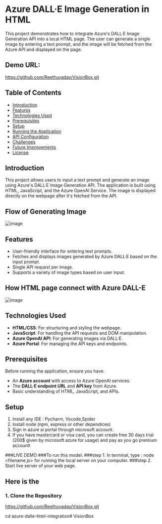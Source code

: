 # Azure DALL·E Image Generation in HTML

This project demonstrates how to integrate Azure's DALL·E Image Generation API into a local HTML page. The user can generate a single image by entering a text prompt, and the image will be fetched from the Azure API and displayed on the page.


## Demo URL:
https://github.com/Reethuyadav/VisionBox.git


## Table of Contents
- [Introduction](#introduction)
- [Features](#features)
- [Technologies Used](#technologies-used)
- [Prerequisites](#prerequisites)
- [Setup](#setup)
- [Running the Application](#running-the-application)
- [API Configuration](#api-configuration)
- [Challenges](#challenges)
- [Future Improvements](#future-improvements)
- [License](#license)

## Introduction
This project allows users to input a text prompt and generate an image using Azure's DALL·E Image Generation API. The application is built using HTML, JavaScript, and the Azure OpenAI Service. The image is displayed directly on the webpage after it's fetched from the API.


## Flow of Generating Image
![image](https://github.com/user-attachments/assets/3d827f01-64eb-4e8b-8a23-e1071258145f)

## Features
- User-friendly interface for entering text prompts.
- Fetches and displays images generated by Azure DALL·E based on the input prompt.
- Single API request per image.
- Supports a variety of image types based on user input.

## How HTML page connect with Azure DALL-E
![image](https://github.com/user-attachments/assets/c7565b33-d9e8-4532-8767-7ab383ba69a4)

## Technologies Used
- **HTML/CSS**: For structuring and styling the webpage.
- **JavaScript**: For handling the API requests and DOM manipulation.
- **Azure OpenAI API**: For generating images via DALL·E.
- **Azure Portal**: For managing the API keys and endpoints.

## Prerequisites
Before running the application, ensure you have:
- An **Azure account** with access to Azure OpenAI services.
- The **DALL·E endpoint URL** and **API key** from Azure.
- Basic understanding of HTML, JavaScript, and APIs.

## Setup
1. Install any IDE : Pycharm, Vscode,Spider
2. Install node (npm, express or other dependices)
3. Sign in azure ai portal through microsoft account.
4. If you have mastercard or visa card, you can create free 30 days trial (200$ given by microsoft azure for usage) and pay as you go premium accountl


###LIVE DEMO
###To run this model.
###step 1. In terminal, type : node <filename.js> for running the local server on your computer.
###step 2. Start live server of your web page.
 ## Here is the

### 1. Clone the Repository
https://github.com/Reethuyadav/VisionBox.git

cd azure-dalle-html-integration# VisionBox
